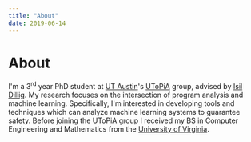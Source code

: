 ```yaml
---
title: "About"
date: 2019-06-14
---
```


# About

I'm a 3<sup>rd</sup> year PhD student at [UT Austin](http://www.utexas.edu)'s
[UToPiA](http://utopia.cs.utexas.edu) group, advised by [Isil
Dillig](http://www.cs.utexas.edu/~isil). My research focuses on the
intersection of program analysis and machine learning. Specifically, I'm
interested in developing tools and techniques which can analyze machine
learning systems to guarantee safety. Before joining the UToPiA group I
received my BS in Computer Engineering and Mathematics from the [University of
Virginia](http://www.virginia.edu).

